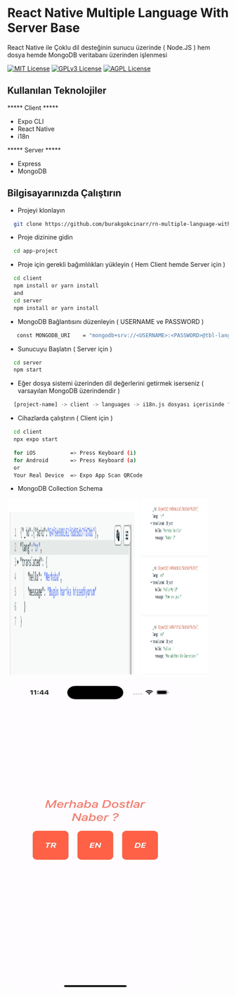 # React Native Multiple Language With Server Base
React Native ile Çoklu dil desteğinin sunucu üzerinde ( Node.JS ) hem dosya hemde MongoDB veritabanı üzerinden işlenmesi

[![MIT License](https://img.shields.io/badge/License-MIT-green.svg)](https://choosealicense.com/licenses/mit/)
[![GPLv3 License](https://img.shields.io/badge/License-GPL%20v3-yellow.svg)](https://opensource.org/licenses/)
[![AGPL License](https://img.shields.io/badge/license-AGPL-blue.svg)](http://www.gnu.org/licenses/agpl-3.0)

  
## Kullanılan Teknolojiler 

***** Client *****
* Expo CLI
* React Native 
* i18n
  
***** Server *****
* Express
* MongoDB 

## Bilgisayarınızda Çalıştırın

* Projeyi klonlayın

```bash
  git clone https://github.com/burakgokcinarr/rn-multiple-language-with-server.git
```

* Proje dizinine gidin

```bash
  cd app-project
```

* Proje için gerekli bağımlılıkları yükleyin ( Hem Client hemde Server için )

```bash
  cd client
  npm install or yarn install
  and
  cd server
  npm install or yarn install
```

* MongoDB Bağlantısını düzenleyin ( USERNAME ve PASSWORD )
 ```bash
    const MONGODB_URI    = "mongodb+srv://<USERNAME>:<PASSWORD>@tbl-language.fyjgnj1.mongodb.net/";
```

* Sunucuyu Başlatın ( Server için )

```bash
  cd server
  npm start
```

* Eğer dosya sistemi üzerinden dil değerlerini getirmek iserseniz ( varsayılan MongoDB üzerindendir )
```bash
  [project-name] -> client -> languages -> i18n.js dosyası içerisinde "loadPath" değiştirin.
```

* Cihazlarda çalıştırın ( Client için )

```bash
  cd client
  npx expo start
```
```bash
  for iOS           => Press Keyboard (i)
  for Android       => Press Keyboard (a)
  or
  Your Real Device  => Expo App Scan QRCode
```

* MongoDB Collection Schema
  
<img src="https://github.com/burakgokcinarr/rn-multiple-language-with-server/blob/main/schema.png" alt="img" width="60%" height="400"> <img src="https://github.com/burakgokcinarr/rn-multiple-language-with-server/blob/main/schema2.png" alt="img" width="30%" height="400">

<img src="https://github.com/burakgokcinarr/rn-multiple-language-with-server/blob/main/demo.gif" alt="img" width="400" height="700" resizeMode="cover">

